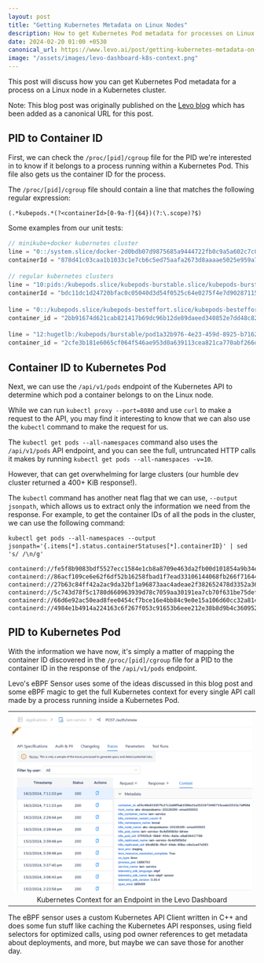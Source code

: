 ```yaml
---
layout: post
title: "Getting Kubernetes Metadata on Linux Nodes"
description: How to get Kubernetes Pod metadata for processes on Linux nodes in Kubernetes clusters
date: 2024-02-20 01:00 +0530
canonical_url: https://www.levo.ai/post/getting-kubernetes-metadata-on-linux-nodes
image: "/assets/images/levo-dashboard-k8s-context.png"
---
```


This post will discuss how you can get Kubernetes Pod metadata for a process on a Linux node in a Kubernetes cluster.

Note: This blog post was originally published on the [Levo blog](https://www.levo.ai/post/getting-kubernetes-metadata-on-linux-nodes) which has been added as a canonical URL for this post.

## PID to Container ID

First, we can check the `/proc/[pid]/cgroup` file for the PID we're interested in to know if it belongs to a process running within a Kubernetes Pod.
This file also gets us the container ID for the process.

The `/proc/[pid]/cgroup` file should contain a line that matches the following regular expression:

```text
(.*kubepods.*(?<containerId>[0-9a-f]{64})(?:\.scope)?$)
```

Some examples from our unit tests:

```c++
// minikube+docker kubernetes cluster
line = "0::/system.slice/docker-2d0bdb07d9875685a9444722fb0c9a5a602c7c0fb43df67bc15298d65f55d7ca.scope/kubepods.slice/kubepods-besteffort.slice/kubepods-besteffort-podccb388c7_7a47_44fe_8a22_c4ba2e3cb768.slice/docker-878d41c03caa1b1033c1e7cb6c5ed75aafa2673d8aaaae5025e959a7b5c5dc38.scope"
containerId = "878d41c03caa1b1033c1e7cb6c5ed75aafa2673d8aaaae5025e959a7b5c5dc38"

// regular kubernetes clusters
line = "10:pids:/kubepods.slice/kubepods-burstable.slice/kubepods-burstable-podade50c4e_141d_4b61_a154_c835f04f0d73.slice/cri-containerd-bdc11dc1d24720bfac0c05040d3d54f0525c64e0275f4e7d9028711504b4fac7.scope"
containerId = "bdc11dc1d24720bfac0c05040d3d54f0525c64e0275f4e7d9028711504b4fac7"

line = "0::/kubepods.slice/kubepods-besteffort.slice/kubepods-besteffort-pod3d1b4f66_e156_4950_a838_c4d71c423e81.slice/docker-2bb91674d621cab821417b69dc96b12de89daeed340852e7dd48c82ed45efcf5.scope"
container_id = "2bb91674d621cab821417b69dc96b12de89daeed340852e7dd48c82ed45efcf5"

line = "12:hugetlb:/kubepods/burstable/pod1a32b976-4e23-459d-8925-b71621b1c339/2cfe3b181e6065cf064f546ae953d0a639113cea821ca770abf266db5c508fa8"
container_id = "2cfe3b181e6065cf064f546ae953d0a639113cea821ca770abf266db5c508fa8"
```

## Container ID to Kubernetes Pod

Next, we can use the `/api/v1/pods` endpoint of the Kubernetes API to determine which pod a container belongs to on the Linux node.

While we can run `kubectl proxy --port=8080` and use `curl` to make a request to the API, you may find it interesting to know that we can also use the `kubectl` command to make the request for us.

The `kubectl get pods --all-namespaces` command also uses the `/api/v1/pods` API endpoint, and you can see the full, untruncated HTTP calls it makes by running `kubectl get pods --all-namespaces -v=10`.

However, that can get overwhelming for large clusters (our humble dev cluster returned a 400+ KiB response!).

The `kubectl` command has another neat flag that we can use, `--output jsonpath`, which allows us to extract only the information we need from the response. For example, to get the container IDs of all the pods in the cluster, we can use the following command:

```shell
kubectl get pods --all-namespaces --output jsonpath='{.items[*].status.containerStatuses[*].containerID}' | sed 's/ /\n/g'
```

```text
containerd://fe5f8b9083bdf5527ecc1584e1cb8a8709e463da2fb00d101854a9b34e9318fa
containerd://86acf109ce6e62f6df52b16258fbad1f7ead33106144068fb266f7164443b5c3
containerd://27b63c84ff42a2ac9da32bf1a96873aac4adeae2f382652478d3352a36a96b7b
containerd://5c743d78f5c1780d660963939d78c7059aa30191ea7cb70f631be75def5f5a01
containerd://66d6e92ac50ead8fee0454cf7bce16e4bb84c9e0e15a106d60cc32a814630f6b
containerd://4984e1b4914a224163c6f267f053c91653b6eee212e38b8d9b4c36095277074a
```

## PID to Kubernetes Pod

With the information we have now, it's simply a matter of mapping the container ID discovered in the `/proc/[pid]/cgroup` file for a PID to the container ID in the response of the `/api/v1/pods` endpoint.

Levo's eBPF Sensor uses some of the ideas discussed in this blog post and some eBPF magic to get the full Kubernetes context for every single API call made by a process running inside a Kubernetes Pod.

<center><table style="table-layout: auto; width: 100%">
<tbody><tr><td align="center">
<img src = "/assets/images/levo-dashboard-k8s-context.png">
</td></tr><tr><td align="center">
Kubernetes Context for an Endpoint in the Levo Dashboard
</td></tr></tbody></table></center>

The eBPF sensor uses a custom Kubernetes API Client written in C++ and does some fun stuff like caching the Kubernetes API responses, using field selectors for optimized calls, using pod owner references to get metadata about deployments, and more, but maybe we can save those for another day.
